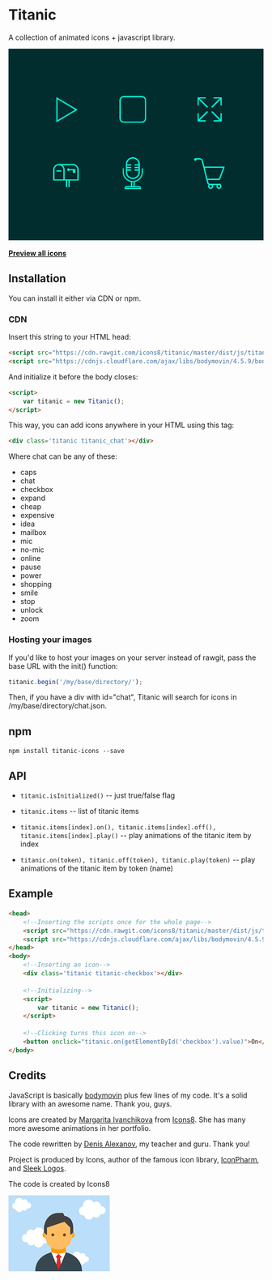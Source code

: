 # Titanic

A collection of animated icons + javascript library.

![Preview](/docs/images/animated-icons-preview.gif)

**[Preview all icons](https://rawgit.com/icons8/titanic/master/demo/index.html)**

## Installation

You can install it either via CDN or npm.

### CDN

Insert this string to your HTML head:
```html
<script src="https://cdn.rawgit.com/icons8/titanic/master/dist/js/titanic.min.js"></script>
<script src="https://cdnjs.cloudflare.com/ajax/libs/bodymovin/4.5.9/bodymovin.min.js"></script>
```
And initialize it before the body closes:

```html
<script>
    var titanic = new Titanic();
</script>
```
This way, you can add icons anywhere in your HTML using this tag:
```html
<div class='titanic titanic_chat'></div>
```
Where chat can be any of these:
* caps
* chat
* checkbox
* expand
* cheap
* expensive
* idea
* mailbox
* mic
* no-mic
* online
* pause
* power
* shopping
* smile
* stop
* unlock
* zoom

### Hosting your images

If you'd like to host your images on your server instead of rawgit, pass the base URL with the init() function:
```javascript
titanic.begin('/my/base/directory/');
```
Then, if you have a div with id="chat", Titanic will search for icons in /my/base/directory/chat.json.

## npm

```
npm install titanic-icons --save
```

## API

* ```titanic.isInitialized()``` -- just true/false flag

* ```titanic.items``` -- list of titanic items
* ```titanic.items[index].on(), titanic.items[index].off(), titanic.items[index].play()``` -- play animations of the titanic item by index
* ```titanic.on(token), titanic.off(token), titanic.play(token)``` -- play animations of the titanic item by token (name)

## Example

```html
<head>
    <!--Inserting the scripts once for the whole page-->
    <script src="https://cdn.rawgit.com/icons8/titanic/master/dist/js/titanic.min.js"></script>
    <script src="https://cdnjs.cloudflare.com/ajax/libs/bodymovin/4.5.9/bodymovin.min.js"></script>
</head>
<body>
    <!--Inserting an icon-->
    <div class='titanic titanic-checkbox'></div>

    <!--Initializing-->
    <script>
        var titanic = new Titanic();
    </script>

    <!--Clicking turns this icon on-->
    <button onclick="titanic.on(getElementById('checkbox').value)">On</button>
</body>
```

## Credits
JavaScript is basically [bodymovin](https://github.com/bodymovin/bodymovin) plus few lines of my code. It's a solid library with an awesome name. Thank you, guys.

Icons are created by [Margarita Ivanchikova](https://dribbble.com/imargarita) from [Icons8](https://icons8.com/). She has many more awesome animations in her portfolio.

The code rewritten by [Denis Alexanov](https://github.com/dhilt), my teacher and guru. Thank you!

Project is produced by Icons, author of the famous icon library, [IconPharm](https://iconpharm.com), and [Sleek Logos](https://sleeklogos.design).

The code is created by Icons8 

![Magritte](/docs/images/magritte.gif)